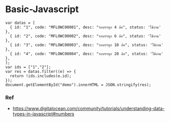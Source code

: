 # Basic-Javascript

    var datas = [
      { id: "1", code: "MFLOWC00001", desc: "รถบรรทุก 4 ล้อ", status: 'ใช้งาน' },
      { id: "2", code: "MFLOWC00002", desc: "รถบรรทุก 6 ล้อ", status: 'ใช้งาน' },
      { id: "3", code: "MFLOWC00003", desc: "รถบรรทุก 10 ล้อ", status: 'ใช้งาน' },
      { id: "4", code: "MFLOWC00004", desc: "รถบรรทุก 20 ล้อ", status: 'ใช้งาน' },
    ];
    var ids = ["1","2"];
    var res = datas.filter((e) => {
      return !ids.includes(e.id);
    });
    document.getElementById("demo").innerHTML = JSON.stringify(res);
    
    
 
### Ref

- https://www.digitalocean.com/community/tutorials/understanding-data-types-in-javascript#numbers
